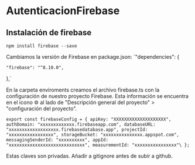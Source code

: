 # AutenticacionFirebase

## Instalación de firebase

`npm install firebase --save`

Cambiamos la versión de Firebase en package.json: 
`"dependencies": {
   
    "firebase": "^8.10.0",
    
  },`
  
  En la carpeta enviroments creamos el archivo firebase.ts con la configuración de nuestro proyecto Firebase. Esta información se encuentra en el icono ⚙️ al lado de "Descripción general del proyecto" > "configuración del proyecto".
  
  `export const firebaseConfig = {
    apiKey: "XXXXXXXXXXXXXXXXXXXX",
    authDomain: "xxxxxxxxxxxxx.firebaseapp.com",
    databaseURL: "xxxxxxxxxxxxxxxxxxx.firebasedatabase.app",
    projectId: "xxxxxxxxxxxxxxxxx",
    storageBucket: "xxxxxxxxxxxxxxx.appspot.com",
    messagingSenderId: "xxxxxxxxxx",
    appId: "xxxxxxxxxxxxxxxxxxxxxxxxxxxxx",
    measurementId: "xxxxxxxxxxxxxxxx"\
  };`

Estas claves son privadas. Añadir a gitignore antes de subir a github.




